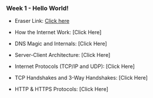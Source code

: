### Week 1 - Hello World!

- Eraser Link: [Click here](https://app.eraser.io/workspace/aqaTC9ma4qmZ9CDuSriU)

- How the Internet Work: [Click Here]

- DNS Magic and Internals: [Click Here]

- Server-Client Architecture: [Click Here]

- Internet Protocols (TCP/IP and UDP): [Click Here]

- TCP Handshakes and 3-Way Handshakes: [Click Here]

- HTTP & HTTPS Protocols: [Click Here]